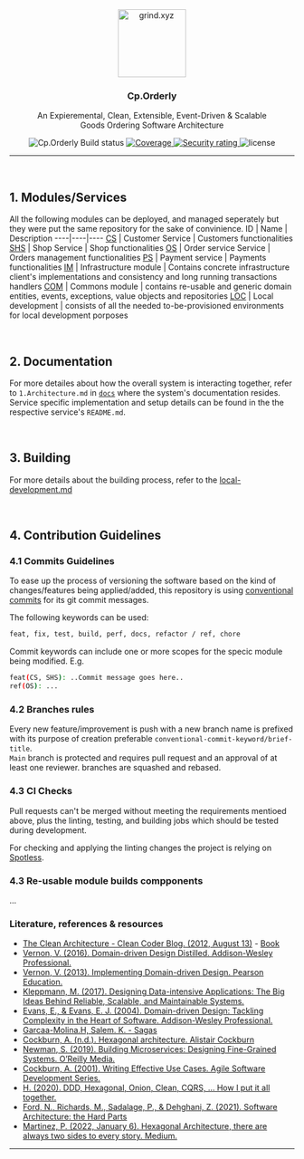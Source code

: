 <div align="center">
   <img src=".github/assets/images/icon.png" height="120px" alt="grind.xyz">

   <h3>Cp.Orderly</h3>
   <p>An Expieremental, Clean, Extensible, Event-Driven & Scalable <br> Goods Ordering Software Architecture</p>

   <div style="">
      <img src="https://github.com/humamaboalraja/cp.orderly/actions/workflows/build.yaml/badge.svg" alt="Cp.Orderly Build status" />
         <a href="https://sonarcloud.io/summary/new_code?id=humamaboalraja_grind.xyz" rel="Coverage">
         <img src="https://sonarcloud.io/api/project_badges/measure?project=humamaboalraja_cp.orderly&metric=coverage" alt="Coverage" />
      </a>
      <a href="https://sonarcloud.io/summary/new_code?id=humamaboalraja_cp.orderly" rel="Security rating">
         <img src="https://sonarcloud.io/api/project_badges/measure?project=humamaboalraja_cp.orderly&metric=security_rating" alt="Security rating" />
      </a>
      <img src="https://img.shields.io/github/license/humamaboalraja/cp.orderly?color=434158" alt="license" />
   </div>

</div>


---

<br>

## 1.  Modules/Services
All the following modules can be deployed, and managed seperately but they were put the same repository for the sake of convinience.
ID  | Name | Description
----|----|----
[CS](/customer/) | Customer Service | Customers functionalities
[SHS](./shop/) | Shop Service | Shop functionalities
[OS](./order/) | Order service Service | Orders management functionalities
[PS](./payment/) | Payment service | Payments functionalities
[IM](./infrastructure/) | Infrastructure module | Contains concrete infrastructure client's implementations and consistency and long running transactions handlers
[COM](./common/) | Commons module | contains re-usable and generic domain entities, events, exceptions, value objects and repositories
[LOC](./local/) | Local development | consists of all the needed to-be-provisioned environments for local development porposes

<br>


## 2. Documentation
For more detailes about how the overall system is interacting together, refer to `1.Architecture.md` in [`docs`](./docs/) where the system's documentation resides. Service specific implementation and setup details can be found in the the respective service's `README.md`.



<br>


## 3. Building
For more details about the building process, refer to the [local-development.md](./docs/5.local-development.md)

<br>


## 4. Contribution Guidelines
### 4.1 Commits Guidelines
To ease up the process of versioning the software based on the kind of changes/features being applied/added, this repository is using [conventional commits](https://www.conventionalcommits.org/en/v1.0.0/) for its git commit messages.

The following keywords can be used:

```bash
feat, fix, test, build, perf, docs, refactor / ref, chore
```
Commit keywords can include one or more scopes for the specic module being modified. E.g.

```bash
feat(CS, SHS): ..Commit message goes here..
ref(OS): ...
```

### 4.2 Branches rules
Every new feature/improvement is push with a new branch name is prefixed with its purpose of creation preferable `conventional-commit-keyword/brief-title`.  
`Main` branch is protected and requires pull request and an approval of at least one reviewer. branches are squashed and rebased.

### 4.3 CI Checks
Pull requests can't be merged without meeting the requirements mentioed above, plus the linting, testing, and building jobs which should be tested during development.

For checking and applying the linting changes the project is relying on [Spotless](https://github.com/diffplug/spotless).

### 4.3 Re-usable module builds compponents
...
<br>



### Literature, references & resources
- [The Clean Architecture - Clean Coder Blog. (2012, August 13)](https://blog.cleancoder.com/uncle-bob/2012/08/13/the-clean-architecture.html) - [Book](https://www.oreilly.com/library/view/clean-architecture-a/9780134494272/)
- [Vernon, V. (2016). Domain-driven Design Distilled. Addison-Wesley Professional.](https://www.oreilly.com/library/view/domain-driven-design-distilled/9780134434964/)
- [Vernon, V. (2013). Implementing Domain-driven Design. Pearson Education.](https://www.oreilly.com/library/view/implementing-domain-driven-design/9780133039900/)
- [Kleppmann, M. (2017). Designing Data-intensive Applications: The Big Ideas Behind Reliable, Scalable, and Maintainable Systems.](https://www.oreilly.com/library/view/implementing-domain-driven-design/9780133039900/)
- [Evans, E., & Evans, E. J. (2004). Domain-driven Design: Tackling Complexity in the Heart of Software. Addison-Wesley Professional.](https://www.oreilly.com/library/view/domain-driven-design-tackling/0321125215/)
- [Garcaa-Molina.H, Salem. K. - Sagas](https://www.cs.cornell.edu/andru/cs711/2002fa/reading/sagas.pdf)
- [Cockburn, A. (n.d.). Hexagonal architecture. Alistair Cockburn](https://alistair.cockburn.us/hexagonal-architecture/)
- [Newman, S. (2019). Building Microservices: Designing Fine-Grained Systems. O’Reilly Media.](https://www.oreilly.com/library/view/building-microservices-2nd/9781492034018/)
- [Cockburn, A. (2001). Writing Effective Use Cases. Agile Software Development Series.](https://books.google.de/books/about/Writing_Effective_Use_Cases.html?id=VKJQAAAAMAAJ&redir_esc=y)
- [H. (2020). DDD, Hexagonal, Onion, Clean, CQRS, ... How I put it all together. ](https://herbertograca.com/2017/11/16/explicit-architecture-01-ddd-hexagonal-onion-clean-cqrs-how-i-put-it-all-together/)
- [Ford, N., Richards, M., Sadalage, P., & Dehghani, Z. (2021). Software Architecture: the Hard Parts](https://www.oreilly.com/library/view/software-architecture-the/9781492086888/)
- [Martinez, P. (2022, January 6). Hexagonal Architecture, there are always two sides to every story. Medium.](https://medium.com/ssense-tech/hexagonal-architecture-there-are-always-two-sides-to-every-story-bc0780ed7d9c)


---
